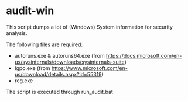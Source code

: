 # audit-win

This script dumps a lot of (Windows) System information for security analysis.

The following files are required:
- autoruns.exe & autoruns64.exe (from https://docs.microsoft.com/en-us/sysinternals/downloads/sysinternals-suite)
- lgpo.exe (from https://www.microsoft.com/en-us/download/details.aspx?id=55319)
- reg.exe

The script is executed through run_audit.bat
